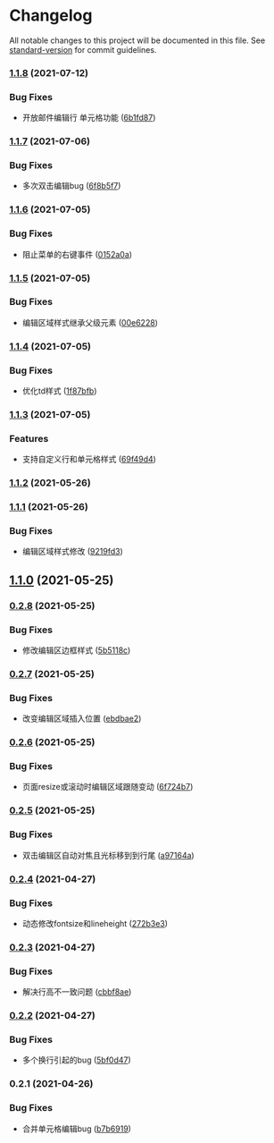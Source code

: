 # Changelog

All notable changes to this project will be documented in this file. See [standard-version](https://github.com/conventional-changelog/standard-version) for commit guidelines.

### [1.1.8](https://github.com/WeiJin100/editable-table/compare/v1.1.7...v1.1.8) (2021-07-12)


### Bug Fixes

* 开放邮件编辑行 单元格功能 ([6b1fd87](https://github.com/WeiJin100/editable-table/commit/6b1fd871f1042fcfe903f3c6859f1d5d55c73076))

### [1.1.7](https://github.com/WeiJin100/editable-table/compare/v1.1.6...v1.1.7) (2021-07-06)


### Bug Fixes

* 多次双击编辑bug ([6f8b5f7](https://github.com/WeiJin100/editable-table/commit/6f8b5f7457a770cf212d29bcd2ac57e1dd8a74de))

### [1.1.6](https://github.com/WeiJin100/editable-table/compare/v1.1.5...v1.1.6) (2021-07-05)


### Bug Fixes

* 阻止菜单的右键事件 ([0152a0a](https://github.com/WeiJin100/editable-table/commit/0152a0ab7717b1954406d1b97ddc67a85970c666))

### [1.1.5](https://github.com/WeiJin100/editable-table/compare/v1.1.4...v1.1.5) (2021-07-05)


### Bug Fixes

* 编辑区域样式继承父级元素 ([00e6228](https://github.com/WeiJin100/editable-table/commit/00e6228d2009527595b1d6e5f829180c162136c2))

### [1.1.4](https://github.com/WeiJin100/editable-table/compare/v1.1.3...v1.1.4) (2021-07-05)


### Bug Fixes

* 优化td样式 ([1f87bfb](https://github.com/WeiJin100/editable-table/commit/1f87bfba235e68b1310f8c8eb787983f78df65f7))

### [1.1.3](https://github.com/WeiJin100/editable-table/compare/v1.1.2...v1.1.3) (2021-07-05)


### Features

* 支持自定义行和单元格样式 ([69f49d4](https://github.com/WeiJin100/editable-table/commit/69f49d4014ff00b3d08130c4e7bf35a744543597))

### [1.1.2](https://github.com/WeiJin100/editable-table/compare/v1.1.1...v1.1.2) (2021-05-26)

### [1.1.1](https://github.com/WeiJin100/editable-table/compare/v1.1.0...v1.1.1) (2021-05-26)


### Bug Fixes

* 编辑区域样式修改 ([9219fd3](https://github.com/WeiJin100/editable-table/commit/9219fd330324103904d9fab824e4659b41f20e63))

## [1.1.0](https://github.com/WeiJin100/editable-table/compare/v0.2.8...v1.1.0) (2021-05-25)

### [0.2.8](https://github.com/WeiJin100/editable-table/compare/v0.2.7...v0.2.8) (2021-05-25)


### Bug Fixes

* 修改编辑区边框样式 ([5b5118c](https://github.com/WeiJin100/editable-table/commit/5b5118ce6a46f85145ea6b716260a6a2c629d786))

### [0.2.7](https://github.com/WeiJin100/editable-table/compare/v0.2.6...v0.2.7) (2021-05-25)


### Bug Fixes

* 改变编辑区域插入位置 ([ebdbae2](https://github.com/WeiJin100/editable-table/commit/ebdbae208425160f9e17754698d6b94fd7c81453))

### [0.2.6](https://github.com/WeiJin100/editable-table/compare/v0.2.5...v0.2.6) (2021-05-25)


### Bug Fixes

* 页面resize或滚动时编辑区域跟随变动 ([6f724b7](https://github.com/WeiJin100/editable-table/commit/6f724b7d8392aa47705afcff4cd25f9c58fecb67))

### [0.2.5](https://github.com/WeiJin100/editable-table/compare/v0.2.4...v0.2.5) (2021-05-25)


### Bug Fixes

* 双击编辑区自动对焦且光标移到到行尾 ([a97164a](https://github.com/WeiJin100/editable-table/commit/a97164a29bd269b87a12944d58444d39fa63d509))

### [0.2.4](https://github.com/WeiJin100/editable-table/compare/v0.2.3...v0.2.4) (2021-04-27)


### Bug Fixes

* 动态修改fontsize和lineheight ([272b3e3](https://github.com/WeiJin100/editable-table/commit/272b3e35909dedbb48a6131fe0f73770b207fa63))

### [0.2.3](https://github.com/WeiJin100/editable-table/compare/v0.2.2...v0.2.3) (2021-04-27)


### Bug Fixes

* 解决行高不一致问题 ([cbbf8ae](https://github.com/WeiJin100/editable-table/commit/cbbf8aec17164473a513ba66b78a13c8a7a10d2f))

### [0.2.2](https://github.com/WeiJin100/editable-table/compare/v0.2.1...v0.2.2) (2021-04-27)


### Bug Fixes

* 多个换行引起的bug ([5bf0d47](https://github.com/WeiJin100/editable-table/commit/5bf0d479c0b417fee57049bddda607bf0a6225e2))

### 0.2.1 (2021-04-26)


### Bug Fixes

* 合并单元格编辑bug ([b7b6919](https://github.com/WeiJin100/editable-table/commit/b7b69192c0d05ae9f9b1695217939e71e194bffc))
